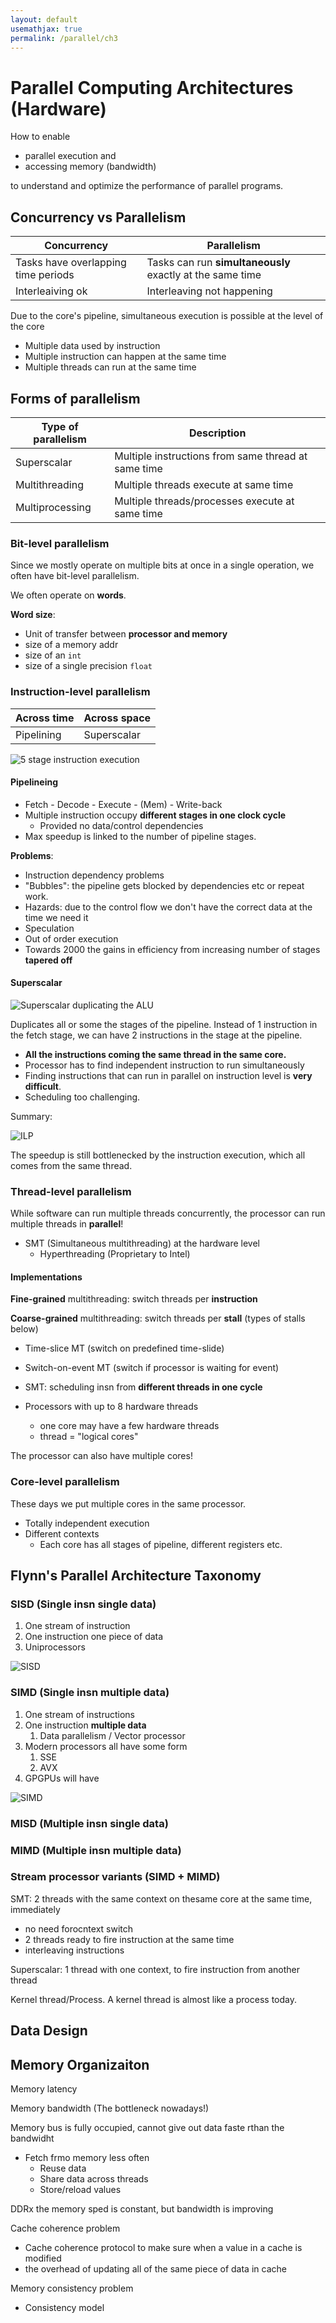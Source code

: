 ```yaml
---
layout: default
usemathjax: true
permalink: /parallel/ch3
---
```


# Parallel Computing Architectures (Hardware)

How to enable 

- parallel execution and
- accessing memory (bandwidth)

to understand and optimize the performance of parallel programs.

## Concurrency vs Parallelism

| **Concurrency**                     | **Parallelism**                                           |
|-------------------------------------|-----------------------------------------------------------|
| Tasks have overlapping time periods | Tasks can run **simultaneously** exactly at the same time |
| Interleaiving ok                    | Interleaving not happening                                |

Due to the core's pipeline, simultaneous execution is possible at the level of the core
- Multiple data used by instruction
- Multiple instruction can happen at the same time
- Multiple threads can run at the same time

## Forms of parallelism

| Type of parallelism | Description                                         |
|---------------------|-----------------------------------------------------|
| Superscalar         | Multiple instructions from same thread at same time |
| Multithreading      | Multiple threads execute at same time               |
| Multiprocessing     | Multiple threads/processes execute at same time     |

### Bit-level parallelism

Since we mostly operate on multiple bits at once in a single operation, we often have bit-level parallelism.

We often operate on **words**.

**Word size**:
- Unit of transfer between **processor and memory**
- size of a memory addr
- size of an `int`
- size of a single precision `float`

### Instruction-level parallelism

| **Across time** | **Across space** |
|-----------------|------------------|
| Pipelining      | Superscalar      |

![5 stage instruction execution](/notes-blog/assets/img/parallel/l3-datapath.png)

#### Pipelineing

- Fetch - Decode - Execute - (Mem) - Write-back
- Multiple instruction occupy **different stages in one clock cycle**
  - Provided no data/control dependencies
- Max speedup is linked to the number of pipeline stages.

**Problems**:
- Instruction dependency problems
- "Bubbles": the pipeline gets blocked by dependencies etc or repeat work.
- Hazards: due to the control flow we don't have the correct data at the time we need it
- Speculation
- Out of order execution
- Towards 2000 the gains in efficiency from increasing number of stages **tapered off**

#### Superscalar

![Superscalar duplicating the ALU](/notes-blog/assets/img/parallel/l3-superscalar.jpeg)

Duplicates all or some the stages of the pipeline. Instead of 1 instruction in the fetch stage, 
we can have 2 instructions in the stage at the pipeline.

-  **All the instructions coming the same thread in the same core.**
  -  Processor has to find independent instruction to run simultaneously
  -  Finding instructions that can run in parallel on instruction level is **very difficult**.
  -  Scheduling too challenging.

Summary:

![ILP](/notes-blog/assets/img/parallel/l3-instruction-level-parallelism.png)

The speedup is still bottlenecked by the instruction execution, which all comes from the same thread.

### Thread-level parallelism

While software can run multiple threads concurrently, the processor can run multiple threads in **parallel**!
- SMT (Simultaneous multithreading) at the hardware level
  - Hyperthreading (Proprietary to Intel)

#### Implementations

**Fine-grained** multithreading: switch threads per **instruction**

**Coarse-grained** multithreading: switch threads per **stall** (types of stalls below)
- Time-slice MT (switch on predefined time-slide)
- Switch-on-event MT (switch if processor is waiting for event)
- SMT: scheduling insn from **different threads in one cycle**

- Processors with up to 8 hardware threads
  - one core may have a few hardware threads
  - thread = "logical cores"

The processor can also have multiple cores!

### Core-level parallelism

These days we put multiple cores in the same processor. 

- Totally independent execution
- Different contexts
  - Each core has all stages of pipeline, different registers etc.

## Flynn's Parallel Architecture Taxonomy

### SISD (Single insn single data)

1. One stream of instruction
2. One instruction one piece of data
3. Uniprocessors

![SISD](/notes-blog/assets/img/parallel/l3-sisd.png)

### SIMD (Single insn multiple data)

1. One stream of instructions
2. One instruction **multiple data**
   1. Data parallelism / Vector processor
3. Modern processors all have some form 
   1. SSE
   2. AVX
4. GPGPUs will have

![SIMD](/notes-blog/assets/img/parallel/l3-simd.png)

### MISD (Multiple insn single data)

### MIMD (Multiple insn multiple data)

### Stream processor variants (SIMD + MIMD)

SMT:  2 threads with the same context on thesame core at the same time, immediately
- no need  forocntext switch
- 2 threads ready to fire instruction at the same time
- interleaving instructions

Superscalar: 1 thread with one context, to fire instruction from another thread

Kernel thread/Process. A kernel thread is almost like a process today.

## Data Design

## Memory Organizaiton

Memory latency

Memory bandwidth (The bottleneck nowadays!)

Memory bus is fully occupied, cannot give out data faste rthan the bandwidht

- Fetch frmo memory less often
  - Reuse data
  - Share data across threads
  - Store/reload values

DDRx the memory sped is constant, but bandwidth is improving

Cache coherence problem
- Cache coherence protocol to make sure when a value in a cache is modified
- the overhead of updating all of the same piece of data in cache

Memory consistency problem
- Consistency model